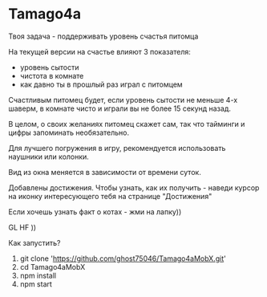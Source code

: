 # Tamago4a

Твоя задача - поддерживать уровень счастья питомца

На текущей версии на счастье влияют 3 показателя: 
- уровень сытости
- чистота в комнате
- как давно ты в прошлый раз играл с питомцем

Счастливым питомец будет, если уровень сытости не меньше 4-х шаверм, в комнате чисто и играли вы не более 15 секунд назад.

В целом, о своих желаниях питомец скажет сам, так что тайминги и цифры запоминать необязательно.

Для лучшего погружения в игру, рекомендуется использовать наушники или колонки.

Вид из окна меняется в зависимости от времени суток.

Добавлены достижения. 
Чтобы узнать, как их получить - наведи курсор на иконку интересующего тебя на странице "Достижения"

Если хочешь узнать факт о котах - жми на лапку))

GL HF ))


Как запустить?

1) git clone 'https://github.com/ghost75046/Tamago4aMobX.git'
2) cd Tamago4aMobX
3) npm install
4) npm start